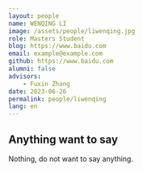 ```yaml
---
layout: people
name: WENQING LI
image: /assets/people/liwenqing.jpg
role: Masters Student
blog: https://www.baidu.com
email: example@example.com
github: https://www.baidu.com
alumni: false
advisors:
    - Fuxin Zhang
date: 2023-06-26
permalink: people/liwenqing
lang: en
---
```


## Anything want to say

Nothing, do not want to say anything.